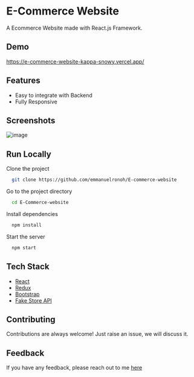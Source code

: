 # E-Commerce Website

A Ecommerce Website made with React.js Framework.


## Demo

https://e-commerce-website-kappa-snowy.vercel.app/

## Features

- Easy to integrate with Backend
- Fully Responsive


## Screenshots

![image](https://github.com/user-attachments/assets/804b1071-8a8e-4496-9117-ce3ed36a1673)




## Run Locally

Clone the project

```bash
  git clone https://github.com/emmanuelronoh/E-commerce-website
```

Go to the project directory

```bash
  cd E-Commerce-website
```

Install dependencies

```bash
  npm install
```

Start the server

```bash
  npm start
```



## Tech Stack

* [React](https://reactjs.org/)
* [Redux](https://redux.js.org/)
* [Bootstrap](https://getbootstrap.com/)
* [Fake Store API](https://fakestoreapi.com/)

## Contributing

Contributions are always welcome!
Just raise an issue, we will discuss it.


## Feedback

If you have any feedback, please reach out to me [here](https://emmanuelronoh.github.io/#contact)


